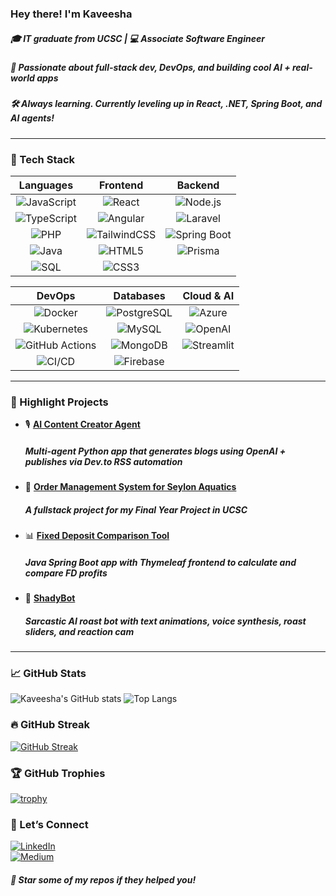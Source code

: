 

### Hey there! I'm Kaveesha

##### 🎓 IT graduate from UCSC | 💻 Associate Software Engineer  
##### 🚀 Passionate about full-stack dev, DevOps, and building cool AI + real-world apps  
##### 🛠 Always learning. Currently leveling up in React, .NET, Spring Boot, and AI agents!

---

### 🧰 Tech Stack

| **Languages** | **Frontend** | **Backend** |
|:-------------:|:------------:|:-----------:|
| ![JavaScript](https://img.shields.io/badge/JavaScript-F7DF1E?style=flat&logo=javascript&logoColor=black) | ![React](https://img.shields.io/badge/React-20232A?style=flat&logo=react&logoColor=61DAFB) | ![Node.js](https://img.shields.io/badge/Node.js-339933?style=flat&logo=nodedotjs&logoColor=white) |
| ![TypeScript](https://img.shields.io/badge/TypeScript-3178C6?style=flat&logo=typescript&logoColor=white) | ![Angular](https://img.shields.io/badge/Angular-DD0031?style=flat&logo=angular&logoColor=white) | ![Laravel](https://img.shields.io/badge/Laravel-FF2D20?style=flat&logo=laravel&logoColor=white) |
| ![PHP](https://img.shields.io/badge/PHP-777BB4?style=flat&logo=php&logoColor=white) | ![TailwindCSS](https://img.shields.io/badge/Tailwind_CSS-38B2AC?style=flat&logo=tailwind-css&logoColor=white) | ![Spring Boot](https://img.shields.io/badge/Spring_Boot-6DB33F?style=flat&logo=spring-boot&logoColor=white) |
| ![Java](https://img.shields.io/badge/Java-007396?style=flat&logo=java&logoColor=white) | ![HTML5](https://img.shields.io/badge/HTML5-E34F26?style=flat&logo=html5&logoColor=white) | ![Prisma](https://img.shields.io/badge/Prisma-2D3748?style=flat&logo=prisma&logoColor=white) |
| ![SQL](https://img.shields.io/badge/SQL-4479A1?style=flat&logo=mysql&logoColor=white) | ![CSS3](https://img.shields.io/badge/CSS3-1572B6?style=flat&logo=css3&logoColor=white) | |


| **DevOps** | **Databases** | **Cloud & AI** |
|:----------:|:-------------:|:--------------:|
| ![Docker](https://img.shields.io/badge/Docker-2496ED?style=flat&logo=docker&logoColor=white) | ![PostgreSQL](https://img.shields.io/badge/PostgreSQL-4169E1?style=flat&logo=postgresql&logoColor=white) | ![Azure](https://img.shields.io/badge/Azure-0078D4?style=flat&logo=microsoftazure&logoColor=white) |
| ![Kubernetes](https://img.shields.io/badge/Kubernetes-326CE5?style=flat&logo=kubernetes&logoColor=white) | ![MySQL](https://img.shields.io/badge/MySQL-4479A1?style=flat&logo=mysql&logoColor=white) | ![OpenAI](https://img.shields.io/badge/OpenAI-412991?style=flat&logo=openai&logoColor=white) |
| ![GitHub Actions](https://img.shields.io/badge/GitHub_Actions-2088FF?style=flat&logo=github-actions&logoColor=white) | ![MongoDB](https://img.shields.io/badge/MongoDB-47A248?style=flat&logo=mongodb&logoColor=white) | ![Streamlit](https://img.shields.io/badge/Streamlit-FF4B4B?style=flat&logo=streamlit&logoColor=white) |
| ![CI/CD](https://img.shields.io/badge/CI%2FCD-007ACC?style=flat) | ![Firebase](https://img.shields.io/badge/Firebase-FFCA28?style=flat&logo=firebase&logoColor=black) | |




---


### 🧩 Highlight Projects

- 🎙️ **[AI Content Creator Agent](https://github.com/kaveeshagim/ai-content-creator-agent)**  
  ##### Multi-agent Python app that generates blogs using OpenAI + publishes via Dev.to RSS automation

- 📝 **[Order Management System for Seylon Aquatics](https://github.com/kaveeshagim/seylon-aquatics)**  
  ##### A fullstack project for my Final Year Project in UCSC

- 📊 **[Fixed Deposit Comparison Tool](https://github.com/kaveeshagim/fd-calulator-comparison-tool)**  
  ##### Java Spring Boot app with Thymeleaf frontend to calculate and compare FD profits

- 🤖 **[ShadyBot](https://github.com/kaveeshagim/shady-bot)**  
  ##### Sarcastic AI roast bot with text animations, voice synthesis, roast sliders, and reaction cam

---

### 📈 GitHub Stats

![Kaveesha's GitHub stats](https://github-readme-stats.vercel.app/api?username=kaveeshagim&show_icons=true&theme=tokyonight)
![Top Langs](https://github-readme-stats.vercel.app/api/top-langs/?username=kaveeshagim&layout=compact&theme=tokyonight)

### 🔥 GitHub Streak

[![GitHub Streak](https://streak-stats.demolab.com?user=kaveeshagim&theme=default)](https://git.io/streak-stats)

### 🏆 GitHub Trophies

[![trophy](https://github-profile-trophy.vercel.app/?username=kaveeshagim&theme=flat)](https://github.com/ryo-ma/github-profile-trophy)

### 💬 Let’s Connect

[![LinkedIn](https://img.shields.io/badge/LinkedIn-blue?style=flat&logo=linkedin)](www.linkedin.com/in/kaveesha-welivitigoda-6593b5280)  
[![Medium](https://img.shields.io/badge/Medium-12100E?style=flat&logo=medium&logoColor=white)](https://medium.com/@thealgorithmicgambit) 

##### 🌟 Star some of my repos if they helped you!
